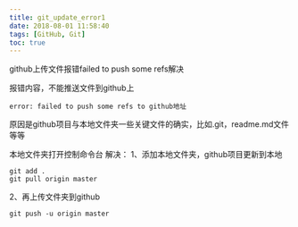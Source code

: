 ```yaml
---
title: git_update_error1
date: 2018-08-01 11:58:40
tags: [GitHub, Git]
toc: true
---
```


github上传文件报错failed to push some refs解决

<!--more-->

报错内容，不能推送文件到github上
```
error: failed to push some refs to github地址
```

原因是github项目与本地文件夹一些关键文件的确实，比如.git，readme.md文件等等

本地文件夹打开控制命令台 
解决： 
1、添加本地文件夹，github项目更新到本地
```
git add .
git pull origin master
```

2、再上传文件夹到github
```
git push -u origin master
```